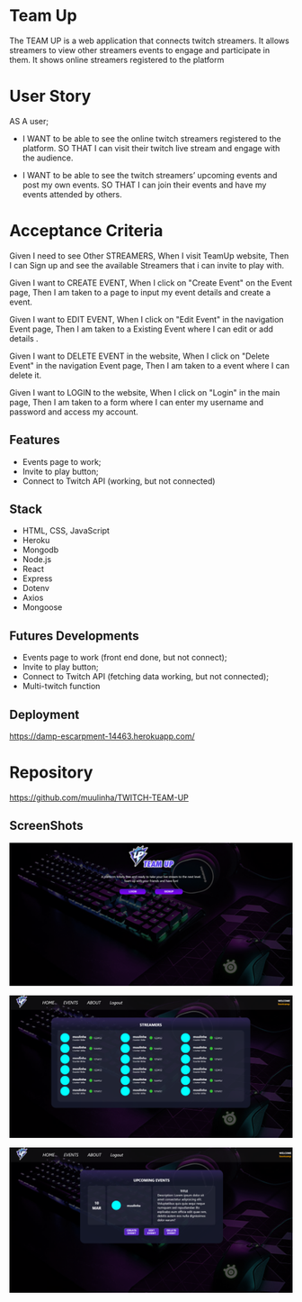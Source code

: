 # Team Up 

The TEAM UP is a web application that connects twitch streamers.
It allows streamers to view other streamers events to engage and participate in them.
It shows online streamers registered to the platform

# User Story 

AS A user; 
- I WANT to be able to see the online twitch streamers registered to the platform.
SO THAT I can visit their twitch live stream and engage with the audience.

- I WANT to be able to see the twitch streamers’ upcoming events and post my own events.
SO THAT I can join their events and have my events attended by others.

# Acceptance Criteria 

Given I need to see Other STREAMERS, When I visit TeamUp website, Then I can Sign up and see the available Streamers that i can invite to play with.

Given I want to CREATE EVENT, When I click on "Create Event" on the Event page, Then I am taken to a page to input my event details and create a event.

Given I want to EDIT EVENT, When I click on "Edit Event" in the navigation Event page, Then I am taken to a Existing Event where I can edit or add details .

Given I want to DELETE EVENT in the website, When I click on "Delete Event" in the navigation Event page, Then I am taken to a event where I can delete it.

Given I want to LOGIN to the website, When I click on "Login" in the main page, Then I am taken to a form where I can enter my username and password and access my account.

## Features 

* Events page to work;
* Invite to play button;
* Connect to Twitch API (working, but not connected)

## Stack 

* HTML, CSS, JavaScript
* Heroku
* Mongodb
* Node.js
* React
* Express
* Dotenv
* Axios
* Mongoose

## Futures Developments 

* Events page to work (front end done, but not connect);
* Invite to play button;
* Connect to Twitch API (fetching data working, but not connected);
* Multi-twitch function

## Deployment 

https://damp-escarpment-14463.herokuapp.com/

# Repository 

https://github.com/muulinha/TWITCH-TEAM-UP


## ScreenShots
![Alt text](./client/images/main%20page%20.png "Main Page")

![Alt text](./client/images/Streamers%20page%20.png "Streamers Page")

![Alt text](./client/images/events%20page%20.png "Events Page")


